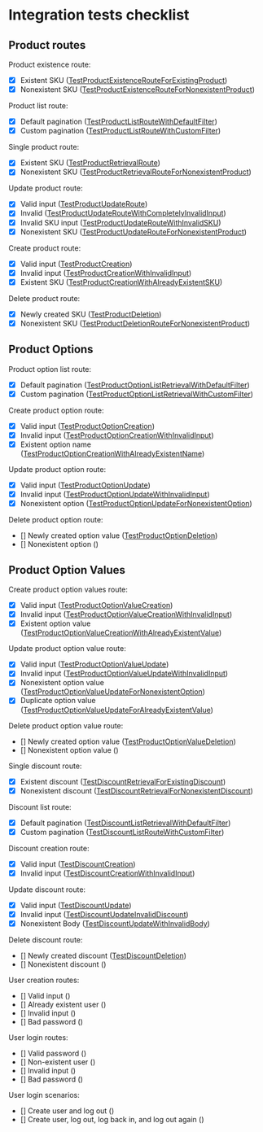 # Integration tests checklist

## Product routes

Product existence route:

- [x] Existent SKU ([TestProductExistenceRouteForExistingProduct](https://github.com/dairycart/dairycart/blob/master/integration_tests/products_test.go.go#L85))
- [x] Nonexistent SKU ([TestProductExistenceRouteForNonexistentProduct](https://github.com/dairycart/dairycart/blob/master/integration_tests/products_test.go.go#L95))

Product list route:

- [x] Default pagination ([TestProductListRouteWithDefaultFilter](https://github.com/dairycart/dairycart/blob/master/integration_tests/products_test.go.go#L159))
- [x] Custom pagination ([TestProductListRouteWithCustomFilter](https://github.com/dairycart/dairycart/blob/master/integration_tests/products_test.go.go#L172))

Single product route:

- [x] Existent SKU ([TestProductRetrievalRoute](https://github.com/dairycart/dairycart/blob/master/integration_tests/products_test.go.go#L122))
- [x] Nonexistent SKU ([TestProductRetrievalRouteForNonexistentProduct](https://github.com/dairycart/dairycart/blob/master/integration_tests/products_test.go.go#L105))

Update product route:

- [x] Valid input ([TestProductUpdateRoute](https://github.com/dairycart/dairycart/blob/master/integration_tests/products_test.go.go#L188))
- [x] Invalid  ([TestProductUpdateRouteWithCompletelyInvalidInput](https://github.com/dairycart/dairycart/blob/master/integration_tests/products_test.go.go#L259))
- [x] Invalid SKU input ([TestProductUpdateRouteWithInvalidSKU](https://github.com/dairycart/dairycart/blob/master/integration_tests/products_test.go.go#L269))
- [x] Nonexistent SKU ([TestProductUpdateRouteForNonexistentProduct](https://github.com/dairycart/dairycart/blob/master/integration_tests/products_test.go.go#L277))

Create product route:

- [x] Valid input ([TestProductCreation](https://github.com/dairycart/dairycart/blob/master/integration_tests/products_test.go.go#L295))
- [x] Invalid input ([TestProductCreationWithInvalidInput](https://github.com/dairycart/dairycart/blob/master/integration_tests/products_test.go.go#L450))
- [x] Existent SKU ([TestProductCreationWithAlreadyExistentSKU](https://github.com/dairycart/dairycart/blob/master/integration_tests/products_test.go.go#L407))

Delete product route:

- [x] Newly created SKU ([TestProductDeletion](https://github.com/dairycart/dairycart/blob/master/integration_tests/products_test.go.go#L356))
- [x] Nonexistent SKU ([TestProductDeletionRouteForNonexistentProduct](https://github.com/dairycart/dairycart/blob/master/integration_tests/products_test.go.go#L390))

## Product Options

Product option list route:

- [x] Default pagination ([TestProductOptionListRetrievalWithDefaultFilter](https://github.com/dairycart/dairycart/blob/master/integration_tests/products_test.go.go#L460))
- [x] Custom pagination ([TestProductOptionListRetrievalWithCustomFilter](https://github.com/dairycart/dairycart/blob/master/integration_tests/products_test.go.go#L474))

Create product option route:

- [x] Valid input ([TestProductOptionCreation](https://github.com/dairycart/dairycart/blob/master/integration_tests/products_test.go.go#L492))
- [x] Invalid input ([TestProductOptionCreationWithInvalidInput](https://github.com/dairycart/dairycart/blob/master/integration_tests/products_test.go.go#L584))
- [x] Existent option name ([TestProductOptionCreationWithAlreadyExistentName](https://github.com/dairycart/dairycart/blob/master/integration_tests/products_test.go.go#L594))

Update product option route:

- [x] Valid input ([TestProductOptionUpdate](https://github.com/dairycart/dairycart/blob/master/integration_tests/products_test.go.go#L641))
- [x] Invalid input ([TestProductOptionUpdateWithInvalidInput](https://github.com/dairycart/dairycart/blob/master/integration_tests/products_test.go.go#L701))
- [x] Nonexistent option ([TestProductOptionUpdateForNonexistentOption](https://github.com/dairycart/dairycart/blob/master/integration_tests/products_test.go.go#L712))

Delete product option route:

- [] Newly created option value ([TestProductOptionDeletion](https://github.com/dairycart/dairycart/blob/master/integration_tests/products_test.go.go#L547))
- [] Nonexistent option ()

## Product Option Values

Create product option values route:

- [x] Valid input ([TestProductOptionValueCreation](https://github.com/dairycart/dairycart/blob/master/integration_tests/products_test.go.go#L732))
- [x] Invalid input ([TestProductOptionValueCreationWithInvalidInput](https://github.com/dairycart/dairycart/blob/master/integration_tests/products_test.go.go#L866))
- [x] Existent option value ([TestProductOptionValueCreationWithAlreadyExistentValue](https://github.com/dairycart/dairycart/blob/master/integration_tests/products_test.go.go#L876))

Update product option value route:

- [x] Valid input ([TestProductOptionValueUpdate](https://github.com/dairycart/dairycart/blob/master/integration_tests/products_test.go.go#L774))
- [x] Invalid input ([TestProductOptionValueUpdateWithInvalidInput](https://github.com/dairycart/dairycart/blob/master/integration_tests/products_test.go.go#L896))
- [x] Nonexistent option value ([TestProductOptionValueUpdateForNonexistentOption](https://github.com/dairycart/dairycart/blob/master/integration_tests/products_test.go.go#L907))
- [x] Duplicate option value ([TestProductOptionValueUpdateForAlreadyExistentValue](https://github.com/dairycart/dairycart/blob/master/integration_tests/products_test.go.go#L928))

Delete product option value route:

- [] Newly created option value ([TestProductOptionValueDeletion](https://github.com/dairycart/dairycart/blob/master/integration_tests/products_test.go.go#L830))
- [] Nonexistent option value ()

Single discount route:

- [x] Existent discount ([TestDiscountRetrievalForExistingDiscount](https://github.com/dairycart/dairycart/blob/master/integration_tests/pricing_test.go.go#L44))
- [x] Nonexistent discount ([TestDiscountRetrievalForNonexistentDiscount](https://github.com/dairycart/dairycart/blob/master/integration_tests/pricing_test.go.go#L67))

Discount list route:

- [x] Default pagination ([TestDiscountListRetrievalWithDefaultFilter](https://github.com/dairycart/dairycart/blob/master/integration_tests/pricing_test.go.go#L86))
- [x] Custom pagination ([TestDiscountListRouteWithCustomFilter](https://github.com/dairycart/dairycart/blob/master/integration_tests/pricing_test.go.go#L99))

Discount creation route:

- [x] Valid input ([TestDiscountCreation](https://github.com/dairycart/dairycart/blob/master/integration_tests/pricing_test.go.go#L115))
- [x] Invalid input ([TestDiscountCreationWithInvalidInput](https://github.com/dairycart/dairycart/blob/master/integration_tests/pricing_test.go.go#L206))

Update discount route:

- [x] Valid input ([TestDiscountUpdate](https://github.com/dairycart/dairycart/blob/master/integration_tests/pricing_test.go.go#L217))
- [x] Invalid input ([TestDiscountUpdateInvalidDiscount](https://github.com/dairycart/dairycart/blob/master/integration_tests/pricing_test.go.go#L284))
- [x] Nonexistent Body ([TestDiscountUpdateWithInvalidBody](https://github.com/dairycart/dairycart/blob/master/integration_tests/pricing_test.go.go#L292))

Delete discount route:

- [] Newly created discount ([TestDiscountDeletion](https://github.com/dairycart/dairycart/blob/master/integration_tests/pricing_test.go.go#L168))
- [] Nonexistent discount ()

User creation routes:

- [] Valid input ()
- [] Already existent user ()
- [] Invalid input ()
- [] Bad password ()

User login routes:

- [] Valid password ()
- [] Non-existent user ()
- [] Invalid input ()
- [] Bad password ()

User login scenarios:

- [] Create user and log out ()
- [] Create user, log out, log back in, and log out again ()
